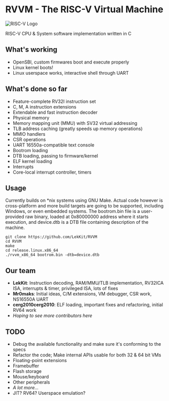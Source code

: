 
# RVVM - The RISC-V Virtual Machine

![RISC-V Logo](https://riscv.org/wp-content/uploads/2018/09/riscv-logo-1.png "The “RISC-V” trade name is a registered trade mark of RISC-V International.")


RISC-V CPU & System software implementation written in С

## What's working
- OpenSBI, custom firmwares boot and execute properly
- Linux kernel boots!
- Linux userspace works, interactive shell through UART

## What's done so far
- Feature-complete RV32I instruction set
- C, M, A instruction extensions
- Extendable and fast instruction decoder
- Physical memory
- Memory mapping unit (MMU) with SV32 virtual addressing
- TLB address caching (greatly speeds up memory operations)
- MMIO handlers
- CSR operations
- UART 16550a-compatible text console
- Bootrom loading
- DTB loading, passing to firmware/kernel
- ELF kernel loading
- Interrupts
- Core-local interrupt controller, timers

## Usage
Currently builds on *nix systems using GNU Make. Actual code however is cross-platform and more build targets are going to be supported, including Windows, or even embedded systems.
The bootrom.bin file is a user-provided raw binary, loaded at 0x80000000 address where it starts execution, and device.dtb is a DTB file containing description of the machine.
```
git clone https://github.com/LekKit/RVVM
cd RVVM
make
cd release.linux.x86_64
./rvvm_x86_64 bootrom.bin -dtb=device.dtb
```

## Our team
- **LekKit**:  Instruction decoding, RAM/MMU/TLB implementation, RV32ICA ISA, interrupts & timer, privileged ISA, lots of fixes
- **Mr0maks**: Initial ideas, C/M extensions, VM debugger, CSR work, NS16550A UART
- **cerg2010cerg2010**: ELF loading, important fixes and refactoring, initial RV64 work
- *Hoping to see more contributors here*

## TODO
- Debug the available functionality and make sure it's conforming to the specs
- Refactor the code; Make internal APIs usable for both 32 & 64 bit VMs
- Floating-point extensions
- Framebuffer
- Flash storage
- Mouse/keyboard
- Other peripherals
- *A lot more...*
- JIT? RV64? Userspace emulation?
